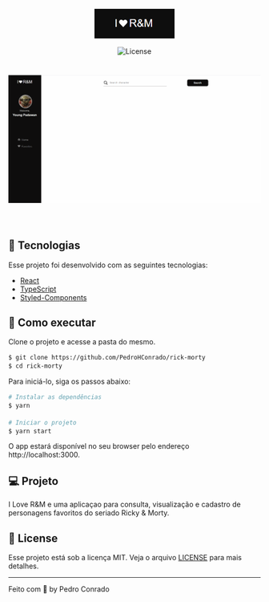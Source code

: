 <p align="center">
  <img alt="Rick e Morty" src="./src/assets/logo.png" width="160px">
</p>

<p align="center">
  <img  src="https://img.shields.io/static/v1?label=license&message=MIT&color=8257E5&labelColor=000000" alt="License">   
</p>

<h1 align="center">
    <img alt="Rick e Morty" src="./src/assets/Layout.gif" />
</h1>

<br>

## 🧪 Tecnologias

Esse projeto foi desenvolvido com as seguintes tecnologias:

- [React](https://reactjs.org)
- [TypeScript](https://www.typescriptlang.org/)
- [Styled-Components](https://styled-components.com/)

## 🚀 Como executar

Clone o projeto e acesse a pasta do mesmo.

```bash
$ git clone https://github.com/PedroHConrado/rick-morty
$ cd rick-morty
```

Para iniciá-lo, siga os passos abaixo:
```bash
# Instalar as dependências
$ yarn

# Iniciar o projeto
$ yarn start
```
O app estará disponível no seu browser pelo endereço http://localhost:3000.


## 💻 Projeto

I Love R&M e uma aplicaçao para consulta, visualização e cadastro de personagens favoritos do seriado Ricky & Morty.


## 📝 License

Esse projeto está sob a licença MIT. Veja o arquivo [LICENSE](https://github.com/PedroHConrado/rick-morty/blob/main/LICENSE) para mais detalhes.

---

Feito com 💜 by Pedro Conrado
